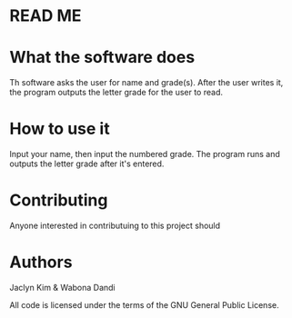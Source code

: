 # READ ME

# What the software does
Th software asks the user for name and grade(s). After the user writes it, the program outputs the letter grade for the user to read. 

# How to use it
Input your name, then input the numbered grade. The program runs and outputs the letter grade after it's entered. 

# Contributing
Anyone interested in contributuing to this project should 

# Authors
Jaclyn Kim & Wabona Dandi



All code is licensed under the terms of the GNU General Public License.